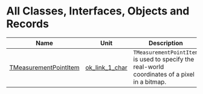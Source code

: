 # All Classes, Interfaces, Objects and Records


| Name | Unit | Description |
|---|---|---|
| [TMeasurementPointItem](ok_link_1_char.TMeasurementPointItem.md) | [ok_link_1_char](ok_link_1_char.md) | `TMeasurementPointItem` is used to specify the real-world coordinates of a pixel in a bitmap. |
